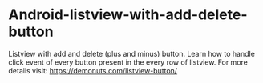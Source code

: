 # Android-listview-with-add-delete-button
Listview with add and delete (plus and minus) button. Learn how to handle click event of every button present in the every row of listview. For more details visit:  https://demonuts.com/listview-button/
